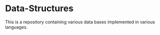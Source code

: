 # Data-Structures
This is a repository containing various data bases implemented in various languages.
